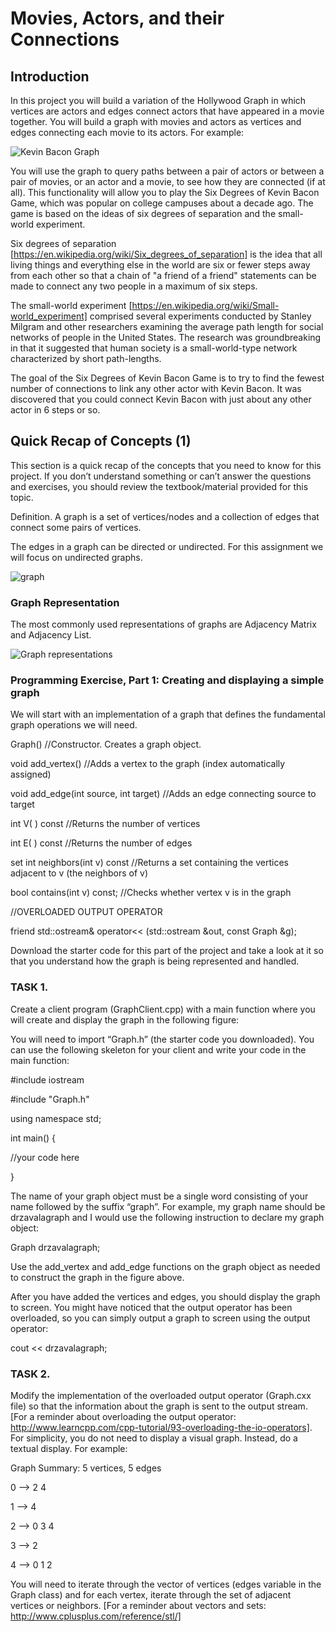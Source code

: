 # Movies, Actors, and their Connections

## Introduction
In this project you will build a variation of the Hollywood Graph in which vertices are actors
and edges connect actors that have appeared in a movie together. You will build a graph
with movies and actors as vertices and edges connecting each movie to its actors. For
example:

![Kevin Bacon Graph](https://introcs.cs.princeton.edu/java/45graph/images/movie-performer.png)

You will use the graph to query paths between a pair of actors or between a pair of
movies, or an actor and a movie, to see how they are connected (if at all). This
functionality will allow you to play the Six Degrees of Kevin Bacon Game, which was
popular on college campuses about a decade ago. The game is based on the ideas of six
degrees of separation and the small-world experiment.

Six degrees of separation [https://en.wikipedia.org/wiki/Six_degrees_of_separation] is the idea
that all living things and everything else in the world are six or fewer steps away from each
other so that a chain of "a friend of a friend" statements can be made to connect any two
people in a maximum of six steps.

The small-world experiment [https://en.wikipedia.org/wiki/Small-world_experiment] comprised
several experiments conducted by Stanley Milgram and other researchers examining the
average path length for social networks of people in the United States. The research was
groundbreaking in that it suggested that human society is a small-world-type network
characterized by short path-lengths.

The goal of the Six Degrees of Kevin Bacon Game is to try to find the fewest number of
connections to link any other actor with Kevin Bacon. It was discovered that you could
connect Kevin Bacon with just about any other actor in 6 steps or so.

## Quick Recap of Concepts (1)

This section is a quick recap of the concepts that you need to know for this project. If you
don’t understand something or can’t answer the questions and exercises, you should
review the textbook/material provided for this topic.

Definition. A graph is a set of vertices/nodes and a collection of edges that connect
some pairs of vertices.

The edges in a graph can be directed or undirected. For this assignment we will focus on
undirected graphs.

![graph](https://sites.google.com/a/cs.christuniversity.in/discrete-mathematics-lectures/_/rsrc/1409480658489/graphs/directed-and-undirected-graph/dir.png)

### Graph Representation

The most commonly used representations of graphs are Adjacency Matrix and Adjacency List.

![Graph representations](https://notes.shichao.io/clrs/figure_22.2.png)

### Programming Exercise, Part 1: Creating and displaying a simple graph

We will start with an implementation of a graph that defines the fundamental graph
operations we will need.

Graph() //Constructor. Creates a graph object.

void add_vertex() //Adds a vertex to the graph (index automatically assigned)

void add_edge(int source, int target) //Adds an edge connecting source to target

int V( ) const //Returns the number of vertices

int E( ) const //Returns the number of edges

set int neighbors(int v) const //Returns a set containing the vertices adjacent to v (the neighbors of v)

bool contains(int v) const; //Checks whether vertex v is in the graph

//OVERLOADED OUTPUT OPERATOR

friend std::ostream& operator<< (std::ostream &out, const Graph &g);

Download the starter code for this part of the project and take a look at it so that you
understand how the graph is being represented and handled.

### TASK 1. 
Create a client program (GraphClient.cpp) with a main function where you will
create and display the graph in the following figure:

You will need to import “Graph.h” (the starter code you downloaded). You can use the
following skeleton for your client and write your code in the main function:

#include iostream

#include "Graph.h"

using namespace std;

int main() {

//your code here

}

The name of your graph object must be a single word consisting of your name followed by
the suffix “graph”. For example, my graph name should be drzavalagraph and I would use
the following instruction to declare my graph object:

Graph drzavalagraph;

Use the add_vertex and add_edge functions on the graph object as needed to construct
the graph in the figure above.

After you have added the vertices and edges, you should display the graph to screen. You
might have noticed that the output operator has been overloaded, so you can simply
output a graph to screen using the output operator:

cout << drzavalagraph;

### TASK 2. 

Modify the implementation of the overloaded output operator (Graph.cxx file) so
that the information about the graph is sent to the output stream. [For a reminder about
overloading the output operator: http://www.learncpp.com/cpp-tutorial/93-overloading-the-io-operators].
For simplicity, you do not need to display a visual graph. Instead, do a textual display. For
example:

Graph Summary: 5 vertices, 5 edges

0 --> 2 4

1 --> 4

2 --> 0 3 4

3 --> 2

4 --> 0 1 2

You will need to iterate through the vector of vertices (edges variable in the Graph class)
and for each vertex, iterate through the set of adjacent vertices or neighbors. [For a
reminder about vectors and sets: http://www.cplusplus.com/reference/stl/]
